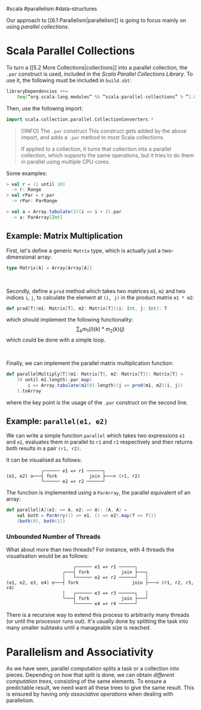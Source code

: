 #scala #parallelism #data-structures 

Our approach to [[6.1 Parallelism|parallelism]] is going to focus mainly on using *parallel collections*.

# Scala Parallel Collections
To turn a [[5.2 More Collections|collections]] into a parallel collection, the `.par` construct is used, included in the *Scala Parallel Collections Library*. To use it, the following must be included in `build.sbt`:
```Scala
libraryDependencies ++=
	Seq(”org.scala-lang.modules” %% ”scala-parallel-collections” % ”1.0.3”)
```

Then, use the following import:
```Scala
import scala.collection.parallel.CollectionConverters.*
```

> [!INFO] The `.par` construct
> This construct gets added by the above import, and adds a `.par` method to most Scala collections.
>
> If applied to a collection, it turns that collection into a parallel collection, which supports the same operations, but it tries to do them in parallel using multiple CPU cores.

Some examples:
```Scala
> val r = (1 until 10)
  -> r: Range
> val rPar = r.par
  -> rPar: ParRange

> val a = Array.tabulate(3)(i => i + 2).par
  -> a: ParArray[Int]
```

## Example: Matrix Multiplication
First, let's define a generic `Matrix` type, which is actually just a two-dimensional array:
```Scala
type Matrix[A] = Array[Array[A]]
```
<br>

Secondly, define a `prod` method which takes two matrices `m1`, `m2` and two indices `i`, `j`, to calculate the element at `(i, j)` in the product matrix `m1 * m2`:
```Scala
def prod[T](m1: Matrix[T], m2: Matrix[T])(i: Int, j: Int): T
```
which should implement the following functionality:
$$
\sum_k{m_1(i)(k) * m_2(k)(j)}
$$
which could be done with a simple loop[]().

<br>

Finally, we can implement the parallel matrix multiplication function:
```Scala
def parallelMultiply[T](m1: Matrix[T], m2: Matrix[T]): Matrix[T] =
	(0 until m1.length).par.map(
		i => Array.tabulate(m2(0).length)(j => prod(m1, m2)(i, j))
	).toArray
```
where the key point is the usage of the `.par` construct on the second line.

## Example: `parallel(e1, e2)`
We can write a simple function `parallel` which takes two expressions `e1` and `e2`,  evaluates them in parallel to `r1` and `r2` respectively and then returns both results in a pair `(r1, r2)`.

It can be visualised as follows:
```
 			 ┌────── e1 => r1 ──────┐
(e1, e2) o───┤ fork            join ├───> (r1, r2)
			 └────── e2 => r2 ──────┘
```

The function is implemented using a `ParArray`, the parallel equivalent of an array:
```Scala
def parallel[A](e1: => A, e2: => A): (A, A) =
	val both = ParArry(() => e1, () => e2).map(f => f())
	(both(0), both(1))
```

### Unbounded Number of Threads
What about more than two threads?
For instance, with 4 threads the visualisation would be as follows:
```
						 ┌────── e1 => r1 ──────┐
					 ┌───┤ fork            join ├───┐
					 │   └────── e2 => r2 ──────┘   │
(e1, e2, e3, e4) o───┤ fork                    join ├───> (r1, r2, r3, r4)
					 │	 ┌────── e3 => r3 ──────┐   │
					 └───┤ fork            join ├───┘
					     └────── e4 => r4 ──────┘    
```

There is a recursive way to extend this process to arbitrarily many threads (or until the processor runs out). It's usually done by splitting the task into many smaller subtasks until a manageable size is reached. 

# Parallelism and Associativity
As we have seen, parallel computation splits a task or a collection into pieces. Depending on how that split is done, we can obtain *different computation trees*, consisting of the same elements.
To ensure a predictable result, we need want all these trees to give the same result. This is ensured by having *only associative operations* when dealing with parallelism.